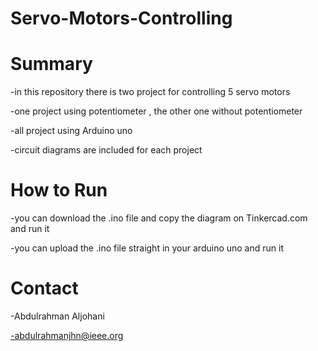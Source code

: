# Servo-Motors-Controlling


# Summary

-in this repository there is two project for controlling 5 servo motors

-one project using potentiometer , the other one without potentiometer

-all project using Arduino uno

-circuit diagrams are included for each project


# How to Run

-you can download the .ino file and copy the diagram on Tinkercad.com and run it

-you can upload the .ino file straight in your arduino uno and run it


# Contact

-Abdulrahman Aljohani

-abdulrahmanjhn@ieee.org
